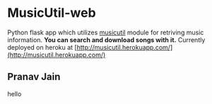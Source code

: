 # MusicUtil-web
Python flask app which utilizes [musicutil](https://github.com/ashutoshvarma/music-util) module for retriving music information.
**You can search and download songs with it.**
Currently deployed on heroku at [http://musicutil.herokuapp.com/](http://musicutil.herokuapp.com/)
## Pranav Jain
hello
